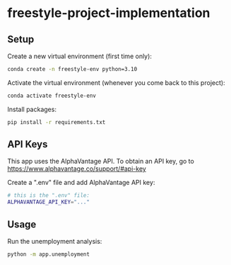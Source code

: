 # freestyle-project-implementation

## Setup

Create a new virtual environment (first time only):

```sh
conda create -n freestyle-env python=3.10
```

Activate the virtual environment (whenever you come back to this project): 

```sh
conda activate freestyle-env
```


Install packages:

```sh
pip install -r requirements.txt
```

## API Keys

This app uses the AlphaVantage API.
To obtain an API key, go to
https://www.alphavantage.co/support/#api-key

Create a ".env" file and add AlphaVantage API key:

```sh
# this is the ".env" file:
ALPHAVANTAGE_API_KEY="..."
```

## Usage

Run the unemployment analysis:

```sh
python -m app.unemployment
```